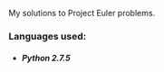 <p>
My solutions to Project Euler problems.
</p>
<p>
<h3> Languages used:</h3>
<ul>
<li><h4><i>Python 2.7.5</i></h4></li>
</ul>
</p>
<br />

